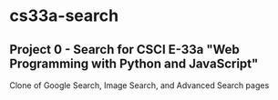 # cs33a-search
## Project 0 - Search for CSCI E-33a "Web Programming with Python and JavaScript"
Clone of Google Search, Image Search, and Advanced Search pages

